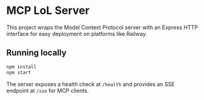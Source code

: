 # MCP LoL Server

This project wraps the Model Context Protocol server with an Express HTTP interface for easy deployment on platforms like Railway.

## Running locally

```bash
npm install
npm start
```

The server exposes a health check at `/health` and provides an SSE endpoint at `/sse` for MCP clients.
